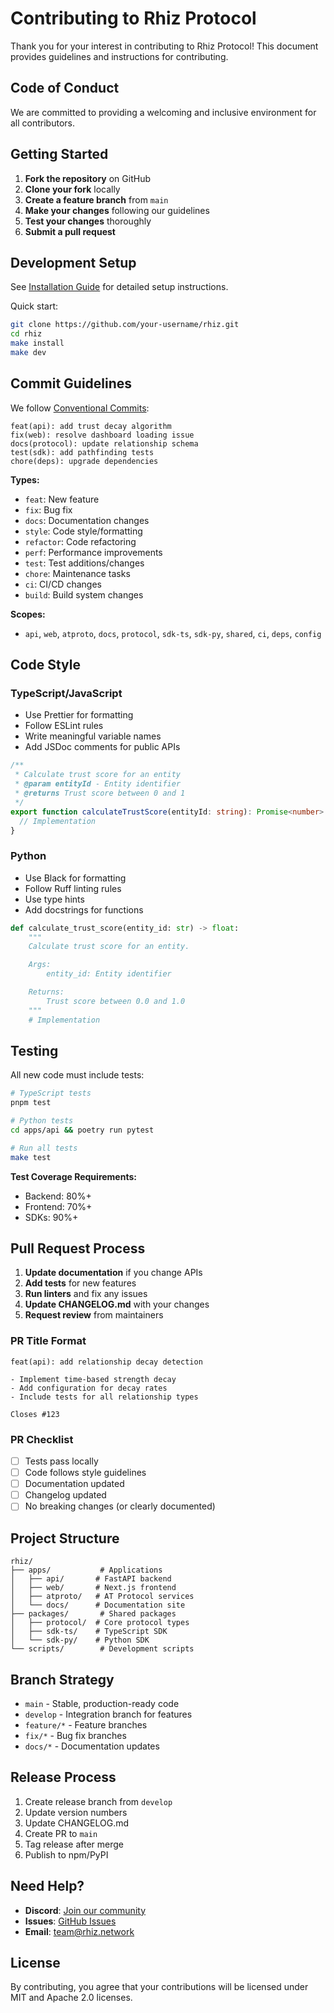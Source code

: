 # Contributing to Rhiz Protocol

Thank you for your interest in contributing to Rhiz Protocol! This document provides guidelines and instructions for contributing.

## Code of Conduct

We are committed to providing a welcoming and inclusive environment for all contributors.

## Getting Started

1. **Fork the repository** on GitHub
2. **Clone your fork** locally
3. **Create a feature branch** from `main`
4. **Make your changes** following our guidelines
5. **Test your changes** thoroughly
6. **Submit a pull request**

## Development Setup

See [Installation Guide](apps/docs/docs/getting-started/installation.md) for detailed setup instructions.

Quick start:
```bash
git clone https://github.com/your-username/rhiz.git
cd rhiz
make install
make dev
```

## Commit Guidelines

We follow [Conventional Commits](https://www.conventionalcommits.org/):

```
feat(api): add trust decay algorithm
fix(web): resolve dashboard loading issue
docs(protocol): update relationship schema
test(sdk): add pathfinding tests
chore(deps): upgrade dependencies
```

**Types:**
- `feat`: New feature
- `fix`: Bug fix
- `docs`: Documentation changes
- `style`: Code style/formatting
- `refactor`: Code refactoring
- `perf`: Performance improvements
- `test`: Test additions/changes
- `chore`: Maintenance tasks
- `ci`: CI/CD changes
- `build`: Build system changes

**Scopes:**
- `api`, `web`, `atproto`, `docs`, `protocol`, `sdk-ts`, `sdk-py`, `shared`, `ci`, `deps`, `config`

## Code Style

### TypeScript/JavaScript
- Use Prettier for formatting
- Follow ESLint rules
- Write meaningful variable names
- Add JSDoc comments for public APIs

```typescript
/**
 * Calculate trust score for an entity
 * @param entityId - Entity identifier
 * @returns Trust score between 0 and 1
 */
export function calculateTrustScore(entityId: string): Promise<number> {
  // Implementation
}
```

### Python
- Use Black for formatting
- Follow Ruff linting rules
- Use type hints
- Add docstrings for functions

```python
def calculate_trust_score(entity_id: str) -> float:
    """
    Calculate trust score for an entity.

    Args:
        entity_id: Entity identifier

    Returns:
        Trust score between 0.0 and 1.0
    """
    # Implementation
```

## Testing

All new code must include tests:

```bash
# TypeScript tests
pnpm test

# Python tests
cd apps/api && poetry run pytest

# Run all tests
make test
```

**Test Coverage Requirements:**
- Backend: 80%+
- Frontend: 70%+
- SDKs: 90%+

## Pull Request Process

1. **Update documentation** if you change APIs
2. **Add tests** for new features
3. **Run linters** and fix any issues
4. **Update CHANGELOG.md** with your changes
5. **Request review** from maintainers

### PR Title Format
```
feat(api): add relationship decay detection

- Implement time-based strength decay
- Add configuration for decay rates
- Include tests for all relationship types

Closes #123
```

### PR Checklist
- [ ] Tests pass locally
- [ ] Code follows style guidelines
- [ ] Documentation updated
- [ ] Changelog updated
- [ ] No breaking changes (or clearly documented)

## Project Structure

```
rhiz/
├── apps/           # Applications
│   ├── api/       # FastAPI backend
│   ├── web/       # Next.js frontend
│   ├── atproto/   # AT Protocol services
│   └── docs/      # Documentation site
├── packages/       # Shared packages
│   ├── protocol/  # Core protocol types
│   ├── sdk-ts/    # TypeScript SDK
│   └── sdk-py/    # Python SDK
└── scripts/        # Development scripts
```

## Branch Strategy

- `main` - Stable, production-ready code
- `develop` - Integration branch for features
- `feature/*` - Feature branches
- `fix/*` - Bug fix branches
- `docs/*` - Documentation updates

## Release Process

1. Create release branch from `develop`
2. Update version numbers
3. Update CHANGELOG.md
4. Create PR to `main`
5. Tag release after merge
6. Publish to npm/PyPI

## Need Help?

- **Discord**: [Join our community](https://discord.gg/rhiz)
- **Issues**: [GitHub Issues](https://github.com/rhiz/rhiz/issues)
- **Email**: team@rhiz.network

## License

By contributing, you agree that your contributions will be licensed under MIT and Apache 2.0 licenses.

